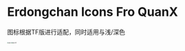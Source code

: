 # Erdongchan Icons Fro QuanX



图标根据TF版进行适配，同时适用与浅/深色

<img src="https://raw.githubusercontent.com/erdongchanyo/icon/main/Description/%E5%B1%95%E7%A4%BA.jpg" alt="展示" style="zoom:20%;" align='left'/>
<img src="https://raw.githubusercontent.com/erdongchanyo/icon/main/Description/%E5%B1%95%E7%A4%BA02.jpg" alt="展示02" style="zoom:20%;" align='left'/>
